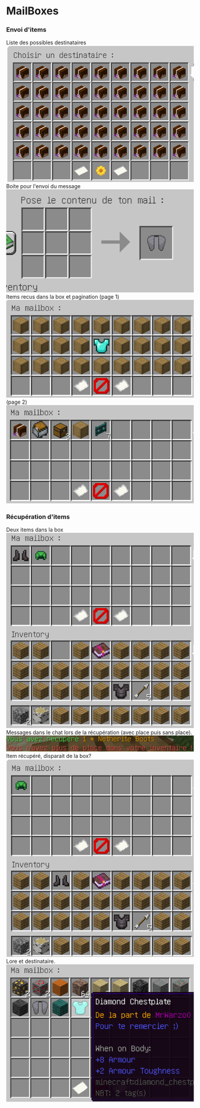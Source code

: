 # MailBoxes

### Envoi d'items
Liste des possibles destinataires
![img_2.png](img/img_2.png)
Boite pour l'envoi du message
![img_3.png](img/img_3.png) 
Items recus dans la box et pagination 
(page 1)
![img_1.png](img/img_1.png)
(page 2)
![img.png](img/img.png)

### Récupération d'items
Deux items dans la box
![img_4.png](img/img_4.png)
Messages dans le chat lors de la récupération (avec place puis sans place).
![img_6.png](img/img_6.png)
Item récupéré, disparait de la box?
![img_5.png](img/img_5.png)
Lore et destinataire.
![img_7.png](img/img_7.png)
